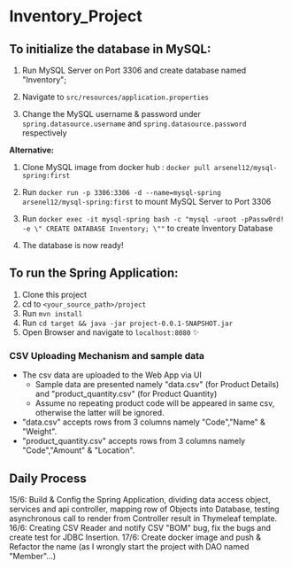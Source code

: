 # Inventory_Project


## To initialize the database in MySQL:

1. Run MySQL Server on Port 3306 and create database named "Inventory";

2. Navigate to `src/resources/application.properties`

3. Change the MySQL username & password under `spring.datasource.username` and `spring.datasource.password` respectively
   
  **Alternative:**
1. Clone MySQL image from docker hub : `docker pull arsenel12/mysql-spring:first`

2. Run `docker run -p 3306:3306 -d --name=mysql-spring arsenel12/mysql-spring:first` to mount MySQL Server to Port 3306

3. Run `docker exec -it mysql-spring bash -c "mysql -uroot -pPassw0rd! -e \" CREATE DATABASE Inventory; \""` to create   Inventory Database

4. The database is now ready!


## To run the Spring Application:

1. Clone this project
2. cd to `<your_source_path>/project`
3. Run `mvn install`
4. Run `cd target && java -jar project-0.0.1-SNAPSHOT.jar`
5. Open Browser and navigate to `localhost:8080` :sparkles: 

### CSV Uploading Mechanism and sample data
* The csv data are uploaded to the Web App via UI
  * Sample data are presented namely "data.csv" (for Product Details) and "product_quantity.csv" (for Product Quantity)
  * Assume no repeating product code  will be appeared in same csv, otherwise the latter will be ignored.
* "data.csv" accepts rows from 3 columns namely "Code","Name" & "Weight".
* "product_quantity.csv" accepts rows from 3 columns namely "Code","Amount" & "Location".

## Daily Process

  15/6: Build & Config the Spring Application, dividing data access object, services and api controller, mapping row of Objects into Database, testing asynchronous call to render from Controller result in Thymeleaf template.
  16/6: Creating CSV Reader and notify CSV "BOM" bug, fix the bugs and create test for JDBC Insertion.
  17/6: Create docker image and push & Refactor the name (as I wrongly start the project with DAO named "Member"...)
   
